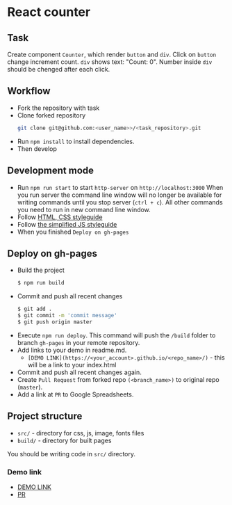# React counter

## Task

Create component `Counter`, which render `button` and `div`.
Click on `button` change increment count. `div` shows text: "Count: 0".
Number inside `div` should be chenged after each click.


## Workflow

- Fork the repository with task
- Clone forked repository
    ```bash
    git clone git@github.com:<user_name>>/<task_repository>.git
    ```
- Run `npm install` to install dependencies.
- Then develop

## Development mode

- Run `npm run start` to start `http-server` on `http://localhost:3000`
    When you run server the command line window will no longer be available for
    writing commands until you stop server (`ctrl + c`). All other commands you
    need to run in new command line window.
- Follow [HTML, CSS styleguide](https://mate-academy.github.io/style-guides/htmlcss.html)
- Follow [the simplified JS styleguide](https://mate-academy.github.io/style-guides/javascript-standard-modified)
- When you finished `Deploy on gh-pages`

## Deploy on gh-pages

- Build the project
  ```bash
  $ npm run build
  ```
- Commit and push all recent changes
  ```bash
  $ git add .
  $ git commit -m 'commit message'
  $ git push origin master
  ```
- Execute `npm run deploy`. This command will push the `/build` folder to branch
  `gh-pages` in your remote repository.
- Add links to your demo in readme.md.
  - `[DEMO LINK](https://<your_account>.github.io/<repo_name>/)` - this will be a
  link to your index.html
- Commit and push all recent changes again.
- Create `Pull Request` from forked repo `(<branch_name>)` to original repo
(`master`).
- Add a link at `PR` to Google Spreadsheets.

## Project structure

- `src/` - directory for css, js, image, fonts files
- `build/` - directory for built pages

You should be writing code in `src/` directory.

### Demo link

- [DEMO LINK](https://igaryok.github.io/react_counter/)
- [PR](https://github.com/mate-academy/react_counter/pull/17)
